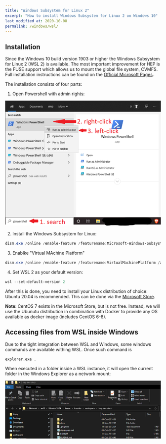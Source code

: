 ```yaml
---
title: "Windows Subsystem for Linux 2"
excerpt: "How to install Windows Subsystem for Linux 2 on Windows 10"
last_modified_at: 2020-10-08
permalink: /windows/wsl/
---
```


## Installation

Since the Windows 10 build version 1903 or higher the Windows Subsystem for Linux 2 (WSL 2) is available.
The most important improvement for HEP is the FUSE support which allows us to mount the global file system, CVMFS.
Full installation instructions can be found on the [Official Microsoft Pages](https://docs.microsoft.com/en-us/windows/wsl/install-win10).

The installation consists of four parts:

1. Open Powershell with admin rights:

![Open Powershell with admin rights](../static/windows/powershell_admin_annotated.png)

2. Install the Windows Subsystem for Linux:

```powershell
dism.exe /online /enable-feature /featurename:Microsoft-Windows-Subsystem-Linux /all /norestart
```

3. Enablke "Virtual MAchine Platform"

```powershell
dism.exe /online /enable-feature /featurename:VirtualMachinePlatform /all /norestart
```

4. Set WSL 2 as your default version:

```powershell
wsl --set-default-version 2
```

After this is done, you need to install your Linux distribution of choice: Ubuntu 20.04 is recommended.
This can be done via the [Microsoft Store](https://www.microsoft.com/en-us/p/ubuntu-2004-lts/9n6svws3rx71?activetab=pivot:overviewtab).

**Note**: CentOS 7 exists in the Microsoft Store, but is not free. Instead, we will use the Ubunutu distribution in combination with Docker to provide any OS available as docker image (includes CentOS 6-8).


## Accessing files from WSL inside Windows

Due to the tight integration between WSL and Windows, some windows commands are available withing WSL.
Once such command is

```
explorer.exe .
```

When executed in a folder inside a WSL instance, it will open the current folder in the Windows Explorer as a network mount:

![WSL in windows explorer](../static/windows/wsl_explorer.png)
